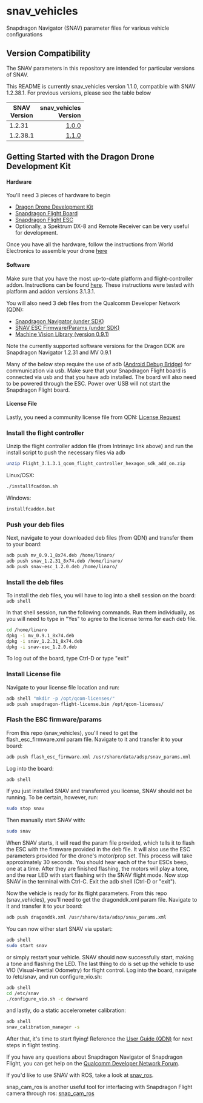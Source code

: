 # snav_vehicles
Snapdragon Navigator (SNAV) parameter files for various vehicle configurations

## Version Compatibility

The SNAV parameters in this repository are intended for particular versions of SNAV.

This README is currently snav_vehicles version 1.1.0, compatible with SNAV 1.2.38.1.
For previous versions, please see the table below

| SNAV <br>Version        | snav_vehicles <br>Version  |
| ------------- | -----:|
| 1.2.31        | [1.0.0](https://github.com/ATLFlight/snav_vehicles/tree/1.0.0) |
| 1.2.38.1      | [1.1.0](https://github.com/ATLFlight/snav_vehicles/tree/1.1.0) |


## Getting Started with the Dragon Drone Development Kit
#### Hardware
You'll need 3 pieces of hardware to begin

- [Dragon Drone Development Kit](https://worldsway.com/product/dragon-drone-development-kit)
- [Snapdragon Flight Board](https://shop.intrinsyc.com/collections/product-development-kits/products/qualcomm-snapdragon-flight-sbc)
- [Snapdragon Flight ESC](https://shop.intrinsyc.com/collections/dragonboard-accessories/products/qualcomm-electronic-speed-control-board)
- Optionally, a Spektrum DX-8 and Remote Receiver can be very useful for development.

Once you have all the hardware, follow the instructions from World Electronics to assemble your drone [here](https://worldsway.com/wp-content/uploads/2017/08/DragonDDK-End-User-Assembly-Instructions_V2.pdf)

#### Software

Make sure that you have the most up-to-date platform and flight-controller addon.  Instructions can be found [here](https://github.com/ATLFlight/ATLFlightDocs/blob/master/PlatformGettingStarted.md).  These instructions were tested with platform and addon versions 3.1.3.1.

You will also need 3 deb files from the Qualcomm Developer Network (QDN):
- [Snapdragon Navigator (under SDK)](https://developer.qualcomm.com/hardware/snapdragon-flight/sd-navigator)
- [SNAV ESC Firmware/Params (under SDK)](https://developer.qualcomm.com/hardware/snapdragon-flight/sd-navigator)
- [Machine Vision Library (version 0.9.1)](https://developer.qualcomm.com/software/machine-vision-sdk/tools)

Note the currently supported software versions for the Dragon DDK are Snapdragon Navigator 1.2.31 and MV 0.9.1

Many of the below step require the use of adb ([Android Debug Bridge](https://developer.android.com/studio/command-line/adb.html)) for communication via usb.  Make sure that your Snapdragon Flight board is connected via usb and that you have adb installed.  The board will also need to be powered through the ESC.  Power over USB will not start the Snapdragon Flight board.

#### License File
Lastly, you need a community license file from QDN: [License Request](https://developer.qualcomm.com/hardware/snapdragon-flight/missing-key-req)

### Install the flight controller
Unzip the flight controller addon file (from Intrinsyc link above) and run the install script to push the necessary files via adb

```bash
unzip Flight_3.1.3.1_qcom_flight_controller_hexagon_sdk_add_on.zip
```

Linux/OSX:
```bash
./installfcaddon.sh
```

Windows:
```bash
installfcaddon.bat
```

### Push your deb files

Next, navigate to your downloaded deb files (from QDN) and transfer them to your board:

```bash
adb push mv_0.9.1_8x74.deb /home/linaro/
adb push snav_1.2.31_8x74.deb /home/linaro/
adb push snav-esc_1.2.0.deb /home/linaro/
```

### Install the deb files
To install the deb files, you will have to log into a shell session on the board:
`adb shell`

In that shell session, run the following commands. Run them individually, as you will need to type in "Yes" to agree to the license terms for each deb file.

```bash
cd /home/linaro
dpkg -i mv_0.9.1_8x74.deb
dpkg -i snav_1.2.31_8x74.deb
dpkg -i snav-esc_1.2.0.deb
```

To log out of the board, type Ctrl-D or type "exit"

### Install License file
Navigate to your license file location and run:

```bash
adb shell "mkdir -p /opt/qcom-licenses/"
adb push snapdragon-flight-license.bin /opt/qcom-licenses/
```

### Flash the ESC firmware/params

From this repo (snav_vehicles), you'll need to get the flash_esc_firmware.xml param file. Navigate to it and transfer it to your board:

```bash
adb push flash_esc_firmware.xml /usr/share/data/adsp/snav_params.xml
```

Log into the board:

```bash
adb shell
```

If you just installed SNAV and transferred you license, SNAV should not be running. To be certain, however, run:

```bash
sudo stop snav
```

Then manually start SNAV with:

```bash
sudo snav
```

When SNAV starts, it will read the param file provided, which tells it to flash the ESC with the firmware provided in the deb file.  It will also use the ESC parameters provided for the drone's motor/prop set.  This process will take approximately 30 seconds.  You should hear each of the four ESCs beep, one at a time.  After they are finished flashing, the motors will play a tone, and the rear LED with start flashing with the SNAV flight mode.  Now stop SNAV in the terminal with Ctrl-C.  Exit the adb shell (Ctrl-D or "exit").

Now the vehicle is ready for its flight parameters. From this repo (snav_vehicles), you'll need to get the dragonddk.xml param file. Navigate to it and transfer it to your board:


```bash
adb push dragonddk.xml /usr/share/data/adsp/snav_params.xml
```

You can now either start SNAV via upstart:

```bash
adb shell
sudo start snav
```

or simply restart your vehicle.  SNAV should now successfully start, making a tone and flashing the LED.  The last thing to do is set up the vehicle to use VIO (Visual-Inertial Odometry) for flight control. Log into the board, navigate to /etc/snav, and run configure_vio.sh:

```bash
adb shell
cd /etc/snav
./configure_vio.sh -c downward
```

and lastly, do a static accelerometer calibration:

```bash
adb shell
snav_calibration_manager -s
```

After that, it's time to start flying!  Reference the [User Guide (QDN)](https://developer.qualcomm.com/download/snapdragon-flight/navigator-user-guide.pdf) for next steps in flight testing.

If you have any questions about Snapdragon Navigator of Snapdragon Flight, you can get help on the [Qualcomm Developer Network Forum](https://developer.qualcomm.com/forums/hardware/snapdragon-flight).

If you'd like to use SNAV with ROS, take a look at [snav_ros](https://github.com/ATLFlight/snav_ros).

snap_cam_ros is another useful tool for interfacing with Snapdragon Flight camera through ros: [snap_cam_ros](https://github.com/ATLFlight/snap_cam_ros)


